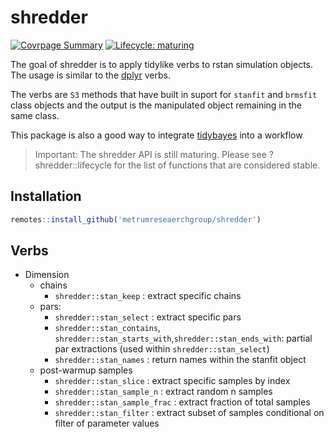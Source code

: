 # shredder

<!-- badges: start -->
[![Covrpage
Summary](https://img.shields.io/badge/covrpage-Last_Build_2019_11_17-brightgreen.svg)](http://tinyurl.com/y3zvyrpx)
[![Lifecycle: maturing](https://img.shields.io/badge/lifecycle-maturing-blue.svg)](https://www.tidyverse.org/lifecycle/#maturing)
<!-- badges: end -->

The goal of shredder is to apply tidylike verbs to rstan simulation objects. The usage is similar to the [dplyr](https://dplyr.tidyverse.org/) verbs. 

The verbs are `S3` methods that have built in suport for `stanfit` and `brmsfit` class objects and the output is the manipulated object remaining in the same class.

This package is also a good way to integrate [tidybayes](https://mjskay.github.io/tidybayes/) into a workflow

> Important: The shredder API is still maturing. Please see ?shredder::lifecycle for the list of functions that are considered stable.

## Installation

``` r
remotes::install_github('metrumreseaerchgroup/shredder')
```

## Verbs

  - Dimension
      - chains
          - `shredder::stan_keep` : extract specific chains
      - pars:
          - `shredder::stan_select` : extract specific pars
          - `shredder::stan_contains`, `shredder::stan_starts_with`,`shredder::stan_ends_with`:
            partial par extractions (used within `shredder::stan_select`)
          - `shredder::stan_names` : return names within the stanfit object
      - post-warmup samples
          - `shredder::stan_slice` : extract specific samples by index
          - `shredder::stan_sample_n` : extract random n samples
          - `shredder::stan_sample_frac` : extract fraction of total samples
          - `shredder::stan_filter` : extract subset of samples conditional on
            filter of parameter values
